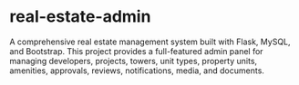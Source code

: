 # real-estate-admin
A comprehensive real estate management system built with Flask, MySQL, and Bootstrap. This project provides a full-featured admin panel for managing developers, projects, towers, unit types, property units, amenities, approvals, reviews, notifications, media, and documents.
